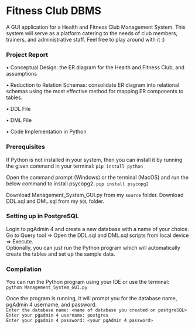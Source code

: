# Fitness Club DBMS
A GUI application for a Health and Fitness Club Management System.
This system will serve as a platform catering to the needs of club members, trainers, and administrative staff.
Feel free to play around with it :)

### Project Report
• Conceptual Design: the ER diagram for the Health and Fitness Club, and assumptions

• Reduction to Relation Schemas: consolidate ER diagram into relational schemas using the most effective method for mapping ER components to tables.

• DDL File

• DML File

• Code Implementation in Python

### Prerequisites
If Python is not installed in your system, then you can install it by running the given command in your terminal:
```pip install python```

Open the command prompt (Windows) or the terminal (MacOS) and run the below command to install psycopg2:
```pip install psycopg2```

Download Management_System_GUI.py from my ```source``` folder.
Download DDL.sql and DML.sql from my ```SQL``` folder.

### Setting up in PostgreSQL
Login to pgAdmin 4 and create a new database with a name of your choice.\
Go to Query tool => Open the DDL.sql and DML.sql scripts from local device => Execute.\
Optionally, you can just run the Python program which will automatically create the tables and set up the sample data.

### Compilation
You can run the Python program using your IDE or use the terminal:\
```python Management_System_GUI.py```

Once the program is running, it will prompt you for the database name, pgAdmin 4 username, and password.\
```Enter the database name: <name of database you created on postgreSQL>```\
```Enter your pgadmin 4 username: postgres```\
```Enter your pgadmin 4 password: <your pgAdmin 4 password>```
